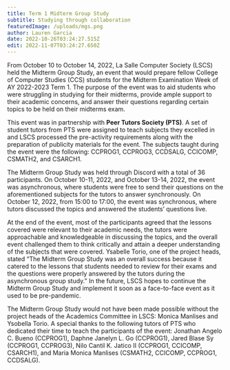 ```yaml
---
title: Term 1 Midterm Group Study
subtitle: Studying through collaboration
featuredImage: /uploads/mgs.png
author: Lauren Garcia
date: 2022-10-26T03:24:27.515Z
edit: 2022-11-07T03:24:27.650Z
---
```

<!--StartFragment-->

From October 10 to October 14, 2022, La Salle Computer Society (LSCS) held the Midterm Group Study, an event that would prepare fellow College of Computer Studies (CCS) students for the Midterm Examination Week of AY 2022-2023 Term 1. The purpose of the event was to aid students who were struggling in studying for their midterms, provide ample support to their academic concerns, and answer their questions regarding certain topics to be held on their midterms exam. 



This event was in partnership with **Peer Tutors Society (PTS)**. A set of student tutors from PTS were assigned to teach subjects they excelled in and LSCS processed the pre-activity requirements along with the preparation of publicity materials for the event. The subjects taught during the event were the following: CCPROG1, CCPROG3, CCDSALG, CCICOMP, CSMATH2, and CSARCH1. 



The Midterm Group Study was held through Discord with a total of 36 participants. On October 10-11, 2022, and October 13-14, 2022, the event was asynchronous, where students were free to send their questions on the aforementioned subjects for the tutors to answer synchronously. On October 12, 2022, from 15:00 to 17:00, the event was synchronous, where tutors discussed the topics and answered the students’ questions live.



At the end of the event, most of the participants agreed that the lessons covered were relevant to their academic needs, the tutors were approachable and knowledgeable in discussing the topics, and the overall event challenged them to think critically and attain a deeper understanding of the subjects that were covered. Ysabelle Torio, one of the project heads, stated “The Midterm Group Study was an overall success because it catered to the lessons that students needed to review for their exams and the questions were properly answered by the tutors during the asynchronous group study.” In the future, LSCS hopes to continue the Midterm Group Study and implement it soon as a face-to-face event as it used to be pre-pandemic.



The Midterm Group Study would not have been made possible without the project heads of the Academics Committee in LSCS: Monica Manlises and Ysobella Torio. A special thanks to the following tutors of PTS who dedicated their time to teach the participants of the event: Jonathan Angelo C. Bueno (CCPROG1), Daphne Janelyn L. Go (CCPROG1), Jared Blase Sy (CCPROG1, CCPROG3), Nilo Cantil K. Jatico II (CCPROG1, CCICOMP, CSARCH1), and Maria Monica Manlises (CSMATH2, CCICOMP, CCPROG1, CCDSALG). 



<!--EndFragment-->